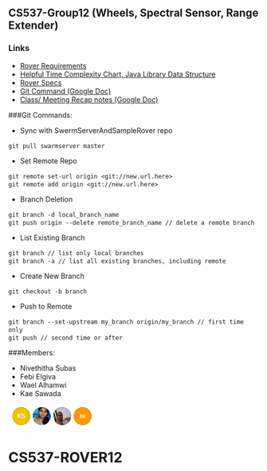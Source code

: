 ## CS537-Group12 (Wheels,	Spectral Sensor,	Range Extender)
### Links
- <a href="http://csns.calstatela.edu/site/s16/cs537-1/item/5402135" target="_blank">Rover Requirements</a>
- <a href="http://bit.ly/1SB3qat" target="_blank">Helpful Time Complexity Chart, Java Library Data Structure</a>
- <a href="http://bit.ly/1QnSPYJ" target="_blank">Rover Specs</a>
- <a href="http://bit.ly/23FXbY5" target="_blank">Git Command (Google Doc)</a>
- <a href="http://bit.ly/1qPuqH0 " target="_blank">Class/ Meeting Recap notes (Google Doc)</a>

###Git Commands:
* Sync with SwermServerAndSampleRover repo
```
git pull swarmserver master
```
* Set Remote Repo
```
git remote set-url origin <git://new.url.here>
git remote add origin <git://new.url.here>
```


* Branch Deletion
```
git branch -d local_branch_name
git push origin --delete remote_branch_name // delete a remote branch 
```


* List Existing Branch
```
git branch // list only local branches
git branch -a // list all existing branches, including remote
```

* Create New Branch
```
git checkout -b branch 
```


* Push to Remote
```
git branch --set-upstream my_branch origin/my_branch // first time only
git push // second time or after
```

###Members:
* Nivethitha Subas
* Febi Elgiva
* Wael Alhamwi
* Kae Sawada

![Group 12 members](
https://github.com/ks1k1/cs537-ks1k1/blob/master/images/members.PNG)
# CS537-ROVER12
